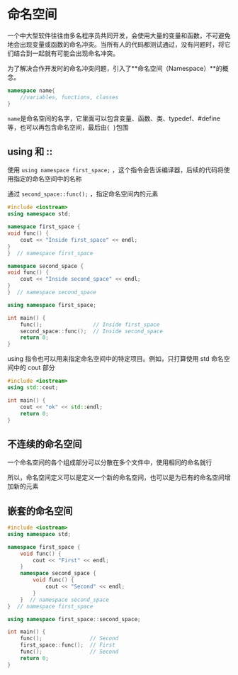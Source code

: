 # 命名空间

一个中大型软件往往由多名程序员共同开发，会使用大量的变量和函数，不可避免地会出现变量或函数的命名冲突。当所有人的代码都测试通过，没有问题时，将它们结合到一起就有可能会出现命名冲突。

为了解决合作开发时的命名冲突问题，引入了**命名空间（Namespace）**的概念。

```c++
namespace name{
    //variables, functions, classes
}
```

`name`是命名空间的名字，它里面可以包含变量、函数、类、typedef、#define 等，也可以再包含命名空间，最后由`{ }`包围

## using 和 :: 

使用 `using namespace first_space;` ，这个指令会告诉编译器，后续的代码将使用指定的命名空间中的名称

通过 `second_space::func();` ，指定命名空间内的元素

```c++
#include <iostream>
using namespace std;

namespace first_space {
void func() {
    cout << "Inside first_space" << endl;
}
}  // namespace first_space

namespace second_space {
void func() {
    cout << "Inside second_space" << endl;
}
}  // namespace second_space

using namespace first_space;

int main() {
    func();                // Inside first_space
    second_space::func();  // Inside second_space
    return 0;
}
```

using 指令也可以用来指定命名空间中的特定项目。例如，只打算使用 std 命名空间中的 cout 部分

```c++
#include <iostream>
using std::cout;

int main() {
    cout << "ok" << std::endl;
    return 0;
}
```

## 不连续的命名空间

一个命名空间的各个组成部分可以分散在多个文件中，使用相同的命名就行

所以，命名空间定义可以是定义一个新的命名空间，也可以是为已有的命名空间增加新的元素

## 嵌套的命名空间

```c++
#include <iostream>
using namespace std;

namespace first_space {
    void func() {
        cout << "First" << endl;
    }
    namespace second_space {
        void func() {
            cout << "Second" << endl;
        }
    }  // namespace second_space
}  // namespace first_space

using namespace first_space::second_space;

int main() {
    func();               // Second
    first_space::func();  // First
    func();               // Second
    return 0;
}
```

